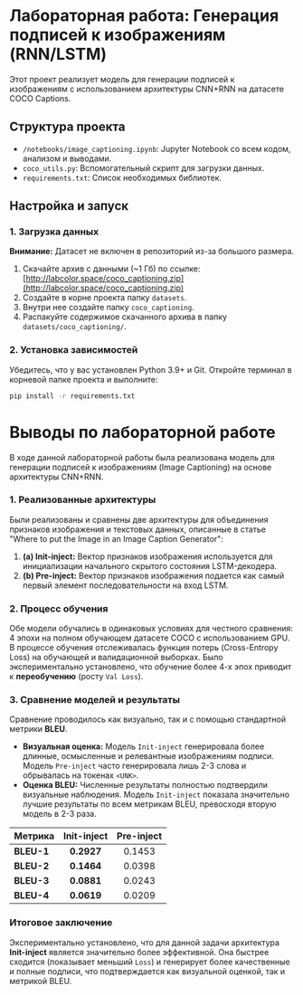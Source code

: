 # Лабораторная работа: Генерация подписей к изображениям (RNN/LSTM)

Этот проект реализует модель для генерации подписей к изображениям с использованием архитектуры CNN+RNN на датасете COCO Captions.

## Структура проекта
- `/notebooks/image_captioning.ipynb`: Jupyter Notebook со всем кодом, анализом и выводами.
- `coco_utils.py`: Вспомогательный скрипт для загрузки данных.
- `requirements.txt`: Список необходимых библиотек.

## Настройка и запуск

### 1. Загрузка данных
**Внимание:** Датасет не включен в репозиторий из-за большого размера.
1.  Скачайте архив с данными (~1 Гб) по ссылке: [http://labcolor.space/coco_captioning.zip](http://labcolor.space/coco_captioning.zip)
2.  Создайте в корне проекта папку `datasets`.
3.  Внутри нее создайте папку `coco_captioning`.
4.  Распакуйте содержимое скачанного архива в папку `datasets/coco_captioning/`.

### 2. Установка зависимостей
Убедитесь, что у вас установлен Python 3.9+ и Git. Откройте терминал в корневой папке проекта и выполните:
```bash
pip install -r requirements.txt
```

# Выводы по лабораторной работе

В ходе данной лабораторной работы была реализована модель для генерации подписей к изображениям (Image Captioning) на основе архитектуры CNN+RNN.

### 1. Реализованные архитектуры
Были реализованы и сравнены две архитектуры для объединения признаков изображения и текстовых данных, описанные в статье "Where to put the Image in an Image Caption Generator":
1.  **(a) Init-inject:** Вектор признаков изображения используется для инициализации начального скрытого состояния LSTM-декодера.
2.  **(b) Pre-inject:** Вектор признаков изображения подается как самый первый элемент последовательности на вход LSTM.

### 2. Процесс обучения
Обе модели обучались в одинаковых условиях для честного сравнения: 4 эпохи на полном обучающем датасете COCO с использованием GPU. В процессе обучения отслеживалась функция потерь (Cross-Entropy Loss) на обучающей и валидационной выборках. Было экспериментально установлено, что обучение более 4-х эпох приводит к **переобучению** (росту `Val Loss`).

### 3. Сравнение моделей и результаты
Сравнение проводилось как визуально, так и с помощью стандартной метрики **BLEU**.

-   **Визуальная оценка:** Модель `Init-inject` генерировала более длинные, осмысленные и релевантные изображениям подписи. Модель `Pre-inject` часто генерировала лишь 2-3 слова и обрывалась на токенах `<UNK>`.
-   **Оценка BLEU:** Численные результаты полностью подтвердили визуальные наблюдения. Модель `Init-inject` показала значительно лучшие результаты по всем метрикам BLEU, превосходя вторую модель в 2-3 раза.

| Метрика | Init-inject | Pre-inject |
| :--- | :---: | :---: |
| **BLEU-1** | **0.2927** | 0.1453 |
| **BLEU-2** | **0.1464** | 0.0398 |
| **BLEU-3** | **0.0881** | 0.0243 |
| **BLEU-4** | **0.0619** | 0.0209 |

### Итоговое заключение
Экспериментально установлено, что для данной задачи архитектура **Init-inject** является значительно более эффективной. Она быстрее сходится (показывает меньший `Loss`) и генерирует более качественные и полные подписи, что подтверждается как визуальной оценкой, так и метрикой BLEU.
